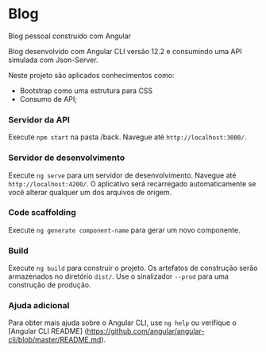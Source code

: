 # Blog
Blog pessoal construído com Angular


Blog desenvolvido com Angular CLI versão 12.2 e consumindo uma API simulada com Json-Server.

Neste projeto são aplicados conhecimentos como:
* Bootstrap como uma estrutura para CSS
* Consumo de API;

### Servidor da API

Execute `npm start` na pasta /back. Navegue até `http://localhost:3000/`.


### Servidor de desenvolvimento

Execute `ng serve` para um servidor de desenvolvimento. Navegue até `http://localhost:4200/`. O aplicativo será recarregado automaticamente se você alterar qualquer um dos arquivos de origem.

### Code scaffolding

Execute `ng generate component-name` para gerar um novo componente.

### Build

Execute `ng build` para construir o projeto. Os artefatos de construção serão armazenados no diretório `dist/`. Use o sinalizador `--prod` para uma construção de produção.

### Ajuda adicional

Para obter mais ajuda sobre o Angular CLI, use `ng help` ou verifique o [Angular CLI README] (https://github.com/angular/angular-cli/blob/master/README.md).
